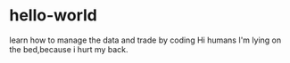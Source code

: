 # hello-world
learn how to manage the data and trade by coding
Hi humans
I'm lying on the bed,because i hurt my back.
